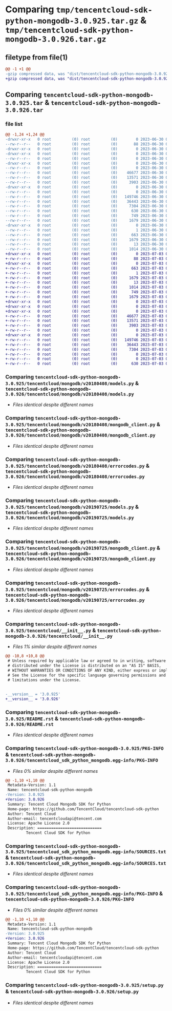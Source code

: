 # Comparing `tmp/tencentcloud-sdk-python-mongodb-3.0.925.tar.gz` & `tmp/tencentcloud-sdk-python-mongodb-3.0.926.tar.gz`

## filetype from file(1)

```diff
@@ -1 +1 @@
-gzip compressed data, was "dist/tencentcloud-sdk-python-mongodb-3.0.925.tar", last modified: Fri Jun 30 02:17:56 2023, max compression
+gzip compressed data, was "dist/tencentcloud-sdk-python-mongodb-3.0.926.tar", last modified: Mon Jul  3 00:30:40 2023, max compression
```

## Comparing `tencentcloud-sdk-python-mongodb-3.0.925.tar` & `tencentcloud-sdk-python-mongodb-3.0.926.tar`

### file list

```diff
@@ -1,24 +1,24 @@
-drwxr-xr-x   0 root         (0) root         (0)        0 2023-06-30 02:17:56.000000 tencentcloud-sdk-python-mongodb-3.0.925/
--rw-r--r--   0 root         (0) root         (0)       88 2023-06-30 02:17:56.000000 tencentcloud-sdk-python-mongodb-3.0.925/setup.cfg
-drwxr-xr-x   0 root         (0) root         (0)        0 2023-06-30 02:17:56.000000 tencentcloud-sdk-python-mongodb-3.0.925/tencentcloud/
-drwxr-xr-x   0 root         (0) root         (0)        0 2023-06-30 02:17:56.000000 tencentcloud-sdk-python-mongodb-3.0.925/tencentcloud/mongodb/
--rw-r--r--   0 root         (0) root         (0)        0 2023-06-30 02:17:56.000000 tencentcloud-sdk-python-mongodb-3.0.925/tencentcloud/mongodb/__init__.py
-drwxr-xr-x   0 root         (0) root         (0)        0 2023-06-30 02:17:56.000000 tencentcloud-sdk-python-mongodb-3.0.925/tencentcloud/mongodb/v20180408/
--rw-r--r--   0 root         (0) root         (0)        0 2023-06-30 02:17:56.000000 tencentcloud-sdk-python-mongodb-3.0.925/tencentcloud/mongodb/v20180408/__init__.py
--rw-r--r--   0 root         (0) root         (0)    46677 2023-06-30 02:17:56.000000 tencentcloud-sdk-python-mongodb-3.0.925/tencentcloud/mongodb/v20180408/models.py
--rw-r--r--   0 root         (0) root         (0)    13571 2023-06-30 02:17:56.000000 tencentcloud-sdk-python-mongodb-3.0.925/tencentcloud/mongodb/v20180408/mongodb_client.py
--rw-r--r--   0 root         (0) root         (0)     3903 2023-06-30 02:17:56.000000 tencentcloud-sdk-python-mongodb-3.0.925/tencentcloud/mongodb/v20180408/errorcodes.py
-drwxr-xr-x   0 root         (0) root         (0)        0 2023-06-30 02:17:56.000000 tencentcloud-sdk-python-mongodb-3.0.925/tencentcloud/mongodb/v20190725/
--rw-r--r--   0 root         (0) root         (0)        0 2023-06-30 02:17:56.000000 tencentcloud-sdk-python-mongodb-3.0.925/tencentcloud/mongodb/v20190725/__init__.py
--rw-r--r--   0 root         (0) root         (0)   149746 2023-06-30 02:17:56.000000 tencentcloud-sdk-python-mongodb-3.0.925/tencentcloud/mongodb/v20190725/models.py
--rw-r--r--   0 root         (0) root         (0)    36443 2023-06-30 02:17:56.000000 tencentcloud-sdk-python-mongodb-3.0.925/tencentcloud/mongodb/v20190725/mongodb_client.py
--rw-r--r--   0 root         (0) root         (0)     7304 2023-06-30 02:17:56.000000 tencentcloud-sdk-python-mongodb-3.0.925/tencentcloud/mongodb/v20190725/errorcodes.py
--rw-r--r--   0 root         (0) root         (0)      630 2023-06-30 02:17:56.000000 tencentcloud-sdk-python-mongodb-3.0.925/tencentcloud/__init__.py
--rw-r--r--   0 root         (0) root         (0)      749 2023-06-30 02:17:56.000000 tencentcloud-sdk-python-mongodb-3.0.925/README.rst
--rw-r--r--   0 root         (0) root         (0)     1679 2023-06-30 02:17:56.000000 tencentcloud-sdk-python-mongodb-3.0.925/PKG-INFO
-drwxr-xr-x   0 root         (0) root         (0)        0 2023-06-30 02:17:56.000000 tencentcloud-sdk-python-mongodb-3.0.925/tencentcloud_sdk_python_mongodb.egg-info/
--rw-r--r--   0 root         (0) root         (0)        1 2023-06-30 02:17:56.000000 tencentcloud-sdk-python-mongodb-3.0.925/tencentcloud_sdk_python_mongodb.egg-info/dependency_links.txt
--rw-r--r--   0 root         (0) root         (0)      663 2023-06-30 02:17:56.000000 tencentcloud-sdk-python-mongodb-3.0.925/tencentcloud_sdk_python_mongodb.egg-info/SOURCES.txt
--rw-r--r--   0 root         (0) root         (0)     1679 2023-06-30 02:17:56.000000 tencentcloud-sdk-python-mongodb-3.0.925/tencentcloud_sdk_python_mongodb.egg-info/PKG-INFO
--rw-r--r--   0 root         (0) root         (0)       13 2023-06-30 02:17:56.000000 tencentcloud-sdk-python-mongodb-3.0.925/tencentcloud_sdk_python_mongodb.egg-info/top_level.txt
--rw-r--r--   0 root         (0) root         (0)     1014 2023-06-30 02:17:56.000000 tencentcloud-sdk-python-mongodb-3.0.925/setup.py
+drwxr-xr-x   0 root         (0) root         (0)        0 2023-07-03 00:30:40.000000 tencentcloud-sdk-python-mongodb-3.0.926/
+-rw-r--r--   0 root         (0) root         (0)       88 2023-07-03 00:30:40.000000 tencentcloud-sdk-python-mongodb-3.0.926/setup.cfg
+drwxr-xr-x   0 root         (0) root         (0)        0 2023-07-03 00:30:40.000000 tencentcloud-sdk-python-mongodb-3.0.926/tencentcloud_sdk_python_mongodb.egg-info/
+-rw-r--r--   0 root         (0) root         (0)      663 2023-07-03 00:30:40.000000 tencentcloud-sdk-python-mongodb-3.0.926/tencentcloud_sdk_python_mongodb.egg-info/SOURCES.txt
+-rw-r--r--   0 root         (0) root         (0)        1 2023-07-03 00:30:40.000000 tencentcloud-sdk-python-mongodb-3.0.926/tencentcloud_sdk_python_mongodb.egg-info/dependency_links.txt
+-rw-r--r--   0 root         (0) root         (0)     1679 2023-07-03 00:30:40.000000 tencentcloud-sdk-python-mongodb-3.0.926/tencentcloud_sdk_python_mongodb.egg-info/PKG-INFO
+-rw-r--r--   0 root         (0) root         (0)       13 2023-07-03 00:30:40.000000 tencentcloud-sdk-python-mongodb-3.0.926/tencentcloud_sdk_python_mongodb.egg-info/top_level.txt
+-rw-r--r--   0 root         (0) root         (0)     1014 2023-07-03 00:30:40.000000 tencentcloud-sdk-python-mongodb-3.0.926/setup.py
+-rw-r--r--   0 root         (0) root         (0)      749 2023-07-03 00:30:40.000000 tencentcloud-sdk-python-mongodb-3.0.926/README.rst
+-rw-r--r--   0 root         (0) root         (0)     1679 2023-07-03 00:30:40.000000 tencentcloud-sdk-python-mongodb-3.0.926/PKG-INFO
+drwxr-xr-x   0 root         (0) root         (0)        0 2023-07-03 00:30:40.000000 tencentcloud-sdk-python-mongodb-3.0.926/tencentcloud/
+drwxr-xr-x   0 root         (0) root         (0)        0 2023-07-03 00:30:40.000000 tencentcloud-sdk-python-mongodb-3.0.926/tencentcloud/mongodb/
+drwxr-xr-x   0 root         (0) root         (0)        0 2023-07-03 00:30:40.000000 tencentcloud-sdk-python-mongodb-3.0.926/tencentcloud/mongodb/v20180408/
+-rw-r--r--   0 root         (0) root         (0)    46677 2023-07-03 00:30:40.000000 tencentcloud-sdk-python-mongodb-3.0.926/tencentcloud/mongodb/v20180408/models.py
+-rw-r--r--   0 root         (0) root         (0)    13571 2023-07-03 00:30:40.000000 tencentcloud-sdk-python-mongodb-3.0.926/tencentcloud/mongodb/v20180408/mongodb_client.py
+-rw-r--r--   0 root         (0) root         (0)     3903 2023-07-03 00:30:40.000000 tencentcloud-sdk-python-mongodb-3.0.926/tencentcloud/mongodb/v20180408/errorcodes.py
+-rw-r--r--   0 root         (0) root         (0)        0 2023-07-03 00:30:40.000000 tencentcloud-sdk-python-mongodb-3.0.926/tencentcloud/mongodb/v20180408/__init__.py
+drwxr-xr-x   0 root         (0) root         (0)        0 2023-07-03 00:30:40.000000 tencentcloud-sdk-python-mongodb-3.0.926/tencentcloud/mongodb/v20190725/
+-rw-r--r--   0 root         (0) root         (0)   149746 2023-07-03 00:30:40.000000 tencentcloud-sdk-python-mongodb-3.0.926/tencentcloud/mongodb/v20190725/models.py
+-rw-r--r--   0 root         (0) root         (0)    36443 2023-07-03 00:30:40.000000 tencentcloud-sdk-python-mongodb-3.0.926/tencentcloud/mongodb/v20190725/mongodb_client.py
+-rw-r--r--   0 root         (0) root         (0)     7304 2023-07-03 00:30:40.000000 tencentcloud-sdk-python-mongodb-3.0.926/tencentcloud/mongodb/v20190725/errorcodes.py
+-rw-r--r--   0 root         (0) root         (0)        0 2023-07-03 00:30:40.000000 tencentcloud-sdk-python-mongodb-3.0.926/tencentcloud/mongodb/v20190725/__init__.py
+-rw-r--r--   0 root         (0) root         (0)        0 2023-07-03 00:30:40.000000 tencentcloud-sdk-python-mongodb-3.0.926/tencentcloud/mongodb/__init__.py
+-rw-r--r--   0 root         (0) root         (0)      630 2023-07-03 00:30:40.000000 tencentcloud-sdk-python-mongodb-3.0.926/tencentcloud/__init__.py
```

### Comparing `tencentcloud-sdk-python-mongodb-3.0.925/tencentcloud/mongodb/v20180408/models.py` & `tencentcloud-sdk-python-mongodb-3.0.926/tencentcloud/mongodb/v20180408/models.py`

 * *Files identical despite different names*

### Comparing `tencentcloud-sdk-python-mongodb-3.0.925/tencentcloud/mongodb/v20180408/mongodb_client.py` & `tencentcloud-sdk-python-mongodb-3.0.926/tencentcloud/mongodb/v20180408/mongodb_client.py`

 * *Files identical despite different names*

### Comparing `tencentcloud-sdk-python-mongodb-3.0.925/tencentcloud/mongodb/v20180408/errorcodes.py` & `tencentcloud-sdk-python-mongodb-3.0.926/tencentcloud/mongodb/v20180408/errorcodes.py`

 * *Files identical despite different names*

### Comparing `tencentcloud-sdk-python-mongodb-3.0.925/tencentcloud/mongodb/v20190725/models.py` & `tencentcloud-sdk-python-mongodb-3.0.926/tencentcloud/mongodb/v20190725/models.py`

 * *Files identical despite different names*

### Comparing `tencentcloud-sdk-python-mongodb-3.0.925/tencentcloud/mongodb/v20190725/mongodb_client.py` & `tencentcloud-sdk-python-mongodb-3.0.926/tencentcloud/mongodb/v20190725/mongodb_client.py`

 * *Files identical despite different names*

### Comparing `tencentcloud-sdk-python-mongodb-3.0.925/tencentcloud/mongodb/v20190725/errorcodes.py` & `tencentcloud-sdk-python-mongodb-3.0.926/tencentcloud/mongodb/v20190725/errorcodes.py`

 * *Files identical despite different names*

### Comparing `tencentcloud-sdk-python-mongodb-3.0.925/tencentcloud/__init__.py` & `tencentcloud-sdk-python-mongodb-3.0.926/tencentcloud/__init__.py`

 * *Files 1% similar despite different names*

```diff
@@ -10,8 +10,8 @@
 # Unless required by applicable law or agreed to in writing, software
 # distributed under the License is distributed on an "AS IS" BASIS,
 # WITHOUT WARRANTIES OR CONDITIONS OF ANY KIND, either express or implied.
 # See the License for the specific language governing permissions and
 # limitations under the License.
 
 
-__version__ = '3.0.925'
+__version__ = '3.0.926'
```

### Comparing `tencentcloud-sdk-python-mongodb-3.0.925/README.rst` & `tencentcloud-sdk-python-mongodb-3.0.926/README.rst`

 * *Files identical despite different names*

### Comparing `tencentcloud-sdk-python-mongodb-3.0.925/PKG-INFO` & `tencentcloud-sdk-python-mongodb-3.0.926/tencentcloud_sdk_python_mongodb.egg-info/PKG-INFO`

 * *Files 0% similar despite different names*

```diff
@@ -1,10 +1,10 @@
 Metadata-Version: 1.1
 Name: tencentcloud-sdk-python-mongodb
-Version: 3.0.925
+Version: 3.0.926
 Summary: Tencent Cloud Mongodb SDK for Python
 Home-page: https://github.com/TencentCloud/tencentcloud-sdk-python
 Author: Tencent Cloud
 Author-email: tencentcloudapi@tencent.com
 License: Apache License 2.0
 Description: ============================
         Tencent Cloud SDK for Python
```

### Comparing `tencentcloud-sdk-python-mongodb-3.0.925/tencentcloud_sdk_python_mongodb.egg-info/SOURCES.txt` & `tencentcloud-sdk-python-mongodb-3.0.926/tencentcloud_sdk_python_mongodb.egg-info/SOURCES.txt`

 * *Files identical despite different names*

### Comparing `tencentcloud-sdk-python-mongodb-3.0.925/tencentcloud_sdk_python_mongodb.egg-info/PKG-INFO` & `tencentcloud-sdk-python-mongodb-3.0.926/PKG-INFO`

 * *Files 0% similar despite different names*

```diff
@@ -1,10 +1,10 @@
 Metadata-Version: 1.1
 Name: tencentcloud-sdk-python-mongodb
-Version: 3.0.925
+Version: 3.0.926
 Summary: Tencent Cloud Mongodb SDK for Python
 Home-page: https://github.com/TencentCloud/tencentcloud-sdk-python
 Author: Tencent Cloud
 Author-email: tencentcloudapi@tencent.com
 License: Apache License 2.0
 Description: ============================
         Tencent Cloud SDK for Python
```

### Comparing `tencentcloud-sdk-python-mongodb-3.0.925/setup.py` & `tencentcloud-sdk-python-mongodb-3.0.926/setup.py`

 * *Files identical despite different names*

